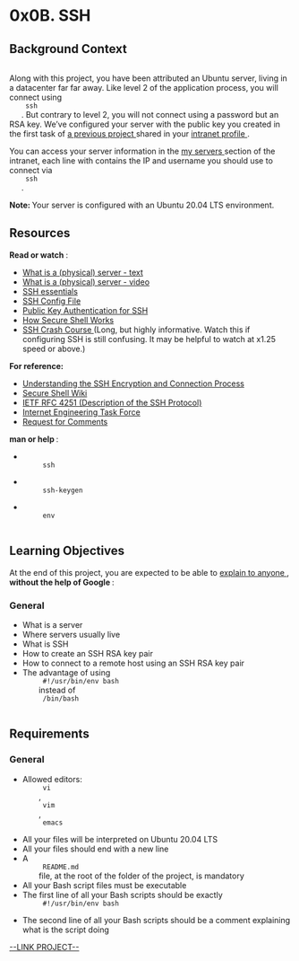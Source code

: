 # 0x0B. SSH

<html>
<div class="panel panel-default" id="project-description">
 <div class="panel-body">
  <h2>
   Background Context
  </h2>
  <p>
   <img alt="" loading="lazy" src="https://s3.amazonaws.com/intranet-projects-files/holbertonschool-sysadmin_devops/244/zPVRKhPsUP5lK.gif" style=""/>
  </p>
  <p>
   Along with this project, you have been attributed an Ubuntu server, living in a datacenter far far away.  Like level 2 of the application process, you will connect using
   <code>
    ssh
   </code>
   . But contrary to level 2, you will not connect using a password but an RSA key. We’ve configured your server with the public key you created in the first task of
   <a href="https://intranet.hbtn.io/tasks/1223" target="_blank" title="a previous project">
    a previous project
   </a>
   shared in your
   <a href="https://intranet.hbtn.io/users/my_profile" target="_blank" title="intranet profile">
    intranet profile
   </a>
   .
  </p>
  <p>
   You can access your server information in the
   <a href="https://intranet.hbtn.io/dashboards/my_server" target="_blank" title="my servers">
    my servers
   </a>
   section of the intranet, each line with contains the IP and username you should use to connect via
   <code>
    ssh
   </code>
   .
  </p>
  <p>
   <strong>
    Note:
   </strong>
   Your server is configured with an Ubuntu 20.04 LTS environment.
  </p>
  <h2>
   Resources
  </h2>
  <p>
   <strong>
    Read or watch
   </strong>
   :
  </p>
  <ul>
   <li>
    <a href="https://en.wikipedia.org/wiki/Server_%28computing%29#Hardware_requirement" target="_blank" title="What is a (physical) server - text">
     What is a (physical) server - text
    </a>
   </li>
   <li>
    <a href="https://www.youtube.com/watch?v=B1ANfsDyjeA" target="_blank" title="What is a (physical) server - video">
     What is a (physical) server - video
    </a>
   </li>
   <li>
    <a href="https://www.digitalocean.com/community/tutorials/ssh-essentials-working-with-ssh-servers-clients-and-keys" target="_blank" title="SSH essentials">
     SSH essentials
    </a>
   </li>
   <li>
    <a href="https://www.ssh.com/academy/ssh/config" target="_blank" title="SSH Config File">
     SSH Config File
    </a>
   </li>
   <li>
    <a href="https://www.ssh.com/academy/ssh/public-key-authentication" target="_blank" title="Public Key Authentication for SSH">
     Public Key Authentication for SSH
    </a>
   </li>
   <li>
    <a href="https://www.youtube.com/watch?v=ORcvSkgdA58" target="_blank" title="How Secure Shell Works">
     How Secure Shell Works
    </a>
   </li>
   <li>
    <a href="https://www.youtube.com/watch?v=hQWRp-FdTpc" target="_blank" title="SSH Crash Course">
     SSH Crash Course
    </a>
    (Long, but highly informative. Watch this if configuring SSH is still confusing. It may be helpful to watch at x1.25 speed or above.)
   </li>
  </ul>
  <p>
   <strong>
    For reference:
   </strong>
  </p>
  <ul>
   <li>
    <a href="https://www.digitalocean.com/community/tutorials/understanding-the-ssh-encryption-and-connection-process" target="_blank" title="Understanding the SSH Encryption and Connection Process">
     Understanding the SSH Encryption and Connection Process
    </a>
   </li>
   <li>
    <a href="https://en.wikipedia.org/wiki/Secure_Shell" target="_blank" title="Secure Shell Wiki">
     Secure Shell Wiki
    </a>
   </li>
   <li>
    <a href="https://www.ietf.org/rfc/rfc4251.txt" target="_blank" title="IETF RFC 4251 (Description of the SSH Protocol)">
     IETF RFC 4251 (Description of the SSH Protocol)
    </a>
   </li>
   <li>
    <a href="https://en.wikipedia.org/wiki/Internet_Engineering_Task_Force" target="_blank" title="Internet Engineering Task Force">
     Internet Engineering Task Force
    </a>
   </li>
   <li>
    <a href="https://en.wikipedia.org/wiki/Request_for_Comments" target="_blank" title="Request for Comments">
     Request for Comments
    </a>
   </li>
  </ul>
  <p>
   <strong>
    man or help
   </strong>
   :
  </p>
  <ul>
   <li>
    <code>
     ssh
    </code>
   </li>
   <li>
    <code>
     ssh-keygen
    </code>
   </li>
   <li>
    <code>
     env
    </code>
   </li>
  </ul>
  <h2>
   Learning Objectives
  </h2>
  <p>
   At the end of this project, you are expected to be able to
   <a href="https://fs.blog/feynman-learning-technique/" target="_blank" title="explain to anyone">
    explain to anyone
   </a>
   ,
   <strong>
    without the help of Google
   </strong>
   :
  </p>
  <h3>
   General
  </h3>
  <ul>
   <li>
    What is a server
   </li>
   <li>
    Where servers usually live
   </li>
   <li>
    What is SSH
   </li>
   <li>
    How to create an SSH RSA key pair
   </li>
   <li>
    How to connect to a remote host using an SSH RSA key pair
   </li>
   <li>
    The advantage of using
    <code>
     #!/usr/bin/env bash
    </code>
    instead of
    <code>
     /bin/bash
    </code>
   </li>
  </ul>
  <h2>
   Requirements
  </h2>
  <h3>
   General
  </h3>
  <ul>
   <li>
    Allowed editors:
    <code>
     vi
    </code>
    ,
    <code>
     vim
    </code>
    ,
    <code>
     emacs
    </code>
   </li>
   <li>
    All your files will be interpreted on Ubuntu 20.04 LTS
   </li>
   <li>
    All your files should end with a new line
   </li>
   <li>
    A
    <code>
     README.md
    </code>
    file, at the root of the folder of the project, is mandatory
   </li>
   <li>
    All your Bash script files must be executable
   </li>
   <li>
    The first line of all your Bash scripts should be exactly
    <code>
     #!/usr/bin/env bash
    </code>
   </li>
   <li>
    The second line of all your Bash scripts should be a comment explaining what is the script doing
   </li>
  </ul>
 </div>
</div>

[--LINK PROJECT--](https://intranet.hbtn.io/projects/244)
</html>
